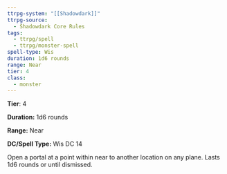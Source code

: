 ```yaml
---
ttrpg-system: "[[Shadowdark]]"
ttrpg-source:
  - Shadowdark Core Rules
tags:
  - ttrpg/spell
  - ttrpg/monster-spell
spell-type: Wis
duration: 1d6 rounds
range: Near
tier: 4
class:
  - monster
---
```

**Tier**: 4

**Duration:** 1d6 rounds

**Range:** Near

**DC/Spell Type:** Wis DC 14

Open a portal at a point within near to another location on any plane. Lasts 1d6 rounds or until dismissed. 
